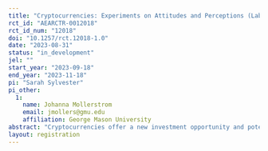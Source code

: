 ```yaml
---
title: "Cryptocurrencies: Experiments on Attitudes and Perceptions (Lab Experiment)"
rct_id: "AEARCTR-0012018"
rct_id_num: "12018"
doi: "10.1257/rct.12018-1.0"
date: "2023-08-31"
status: "in_development"
jel: ""
start_year: "2023-09-18"
end_year: "2023-11-18"
pi: "Sarah Sylvester"
pi_other:
  1:
    name: Johanna Mollerstrom
    email: jmollers@gmu.edu
    affiliation: George Mason University
abstract: "Cryptocurrencies offer a new investment opportunity and potential form of money. There is much unknown about the typical characteristics of cryptocurrency owners, and this information could be beneficial to both government regulators and cryptocurrency companies. To uncover ownership characteristics we analyze participants’ knowledge of and openness towards cryptocurrencies. In a previous study, we evaluated unincentivized measures of the willingness to own cryptocurrencies after receiving a positive message about them. To test the validity of these unincentivized measures, here, we conduct a separate laboratory experiment with students from George Mason University. In addition to verifying the survey results, this experiment tests the effect of providing subjects with an initial payment in cryptocurrencies, to determine if this can overcome individuals’ aversion to crypto ownership. We also study how risk preferences and trusting behavior are affected by the incorporation of cryptocurrencies."
layout: registration
---
```


